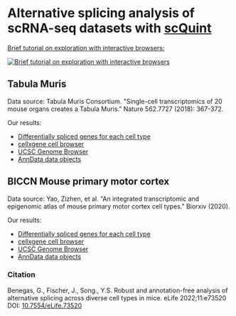 # Alternative splicing analysis of scRNA-seq datasets with [scQuint](https://github.com/songlab-cal/scquint)

[Brief tutorial on exploration with interactive browsers:](https://youtu.be/DOpvL-FpYsk)

[![Brief tutorial on exploration with interactive browsers](https://user-images.githubusercontent.com/5766420/125173213-fd78b600-e172-11eb-9158-8bc4af80f770.png)](https://youtu.be/DOpvL-FpYsk)

## Tabula Muris
Data source: Tabula Muris Consortium. "Single-cell transcriptomics of 20 mouse organs creates a Tabula Muris." Nature 562.7727 (2018): 367-372.

Our results:
- [Differentially spliced genes for each cell type](https://github.com/songlab-cal/scquint-analysis/tree/main/tabula_muris/output/differential_splicing/tissue_cell_type)
- [cellxgene cell browser](https://scquint.ds.czbiohub.org/tabula-muris/)
- [UCSC Genome Browser](https://genome.ucsc.edu/s/gbenegas/tabulamuris)
- [AnnData data objects](https://figshare.com/articles/dataset/scQuint_data_objects_-_Tabula_Muris/14471904)

## BICCN Mouse primary motor cortex
Data source:  Yao, Zizhen, et al. "An integrated transcriptomic and epigenomic atlas of mouse primary motor cortex cell types." Biorxiv (2020).

Our results:
- [Differentially spliced genes for each cell type](https://github.com/songlab-cal/scquint-analysis/tree/main/cortex/output/diff_spl/subclass_label)
- [cellxgene cell browser](https://scquint.ds.czbiohub.org/BICCN-mouse-primary-motor-cortex/)
- [UCSC Genome Browser](https://genome.ucsc.edu/s/gbenegas/primarymotorcortex)
- [AnnData data objects](https://figshare.com/articles/dataset/scQuint_data_objects_-_Mouse_primary_motor_cortex_BICCN_/14471754)

### Citation
Benegas, G., Fischer, J., Song., Y.S. Robust and annotation-free analysis of alternative splicing across diverse cell types in mice. eLife 2022;11:e73520  
DOI: [10.7554/eLife.73520](https://doi.org/10.7554/eLife.73520)
